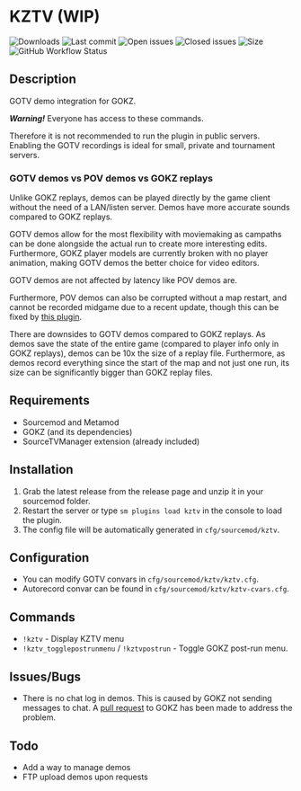 # KZTV (WIP)

![Downloads](https://img.shields.io/github/downloads/zer0k-z/kztv/total?style=flat-square) ![Last commit](https://img.shields.io/github/last-commit/zer0k-z/kztv?style=flat-square) ![Open issues](https://img.shields.io/github/issues/zer0k-z/kztv?style=flat-square) ![Closed issues](https://img.shields.io/github/issues-closed/zer0k-z/kztv?style=flat-square) ![Size](https://img.shields.io/github/repo-size/zer0k-z/kztv?style=flat-square) ![GitHub Workflow Status](https://img.shields.io/github/workflow/status/zer0k-z/kztv/Compile%20with%20SourceMod?style=flat-square)

## Description ##

GOTV demo integration for GOKZ.

***Warning!*** Everyone has access to these commands. 

Therefore it is not recommended to run the plugin in public servers. Enabling the GOTV recordings is ideal for small, private and tournament servers.

### **GOTV demos vs POV demos vs GOKZ replays** ###

Unlike GOKZ replays, demos can be played directly by the game client without the need of a LAN/listen server. Demos have more accurate sounds compared to GOKZ replays. 

GOTV demos allow for the most flexibility with moviemaking as campaths can be done alongside the actual run to create more interesting edits. Furthermore, GOKZ player models are currently broken with no player animation, making GOTV demos the better choice for video editors.

GOTV demos are not affected by latency like POV demos are.

Furthermore, POV demos can also be corrupted without a map restart, and cannot be recorded midgame due to a recent update, though this can be fixed by [this plugin](https://github.com/zer0k-z/demo-record-fix).

There are downsides to GOTV demos compared to GOKZ replays. As demos save the state of the entire game (compared to player info only in GOKZ replays), demos can be 10x the size of a replay file. Furthermore, as demos record everything since the start of the map and not just one run, its size can be significantly bigger than GOKZ replay files.

## Requirements ##
- Sourcemod and Metamod
- GOKZ (and its dependencies)
- SourceTVManager extension (already included)

## Installation ##
1. Grab the latest release from the release page and unzip it in your sourcemod folder.
2. Restart the server or type `sm plugins load kztv` in the console to load the plugin.
3. The config file will be automatically generated in ``cfg/sourcemod/kztv``.

## Configuration ##
- You can modify GOTV convars in ``cfg/sourcemod/kztv/kztv.cfg``.
- Autorecord convar can be found in ``cfg/sourcemod/kztv/kztv-cvars.cfg``.

## Commands ##
- ``!kztv`` - Display KZTV menu
- ``!kztv_togglepostrunmenu`` / ``!kztvpostrun`` - Toggle GOKZ post-run menu.

## Issues/Bugs ##
- There is no chat log in demos. This is caused by GOKZ not sending messages to chat. A [pull request](https://bitbucket.org/kztimerglobalteam/gokz/pull-requests/179) to GOKZ has been made to address the problem.

## Todo
- Add a way to manage demos
- FTP upload demos upon requests

